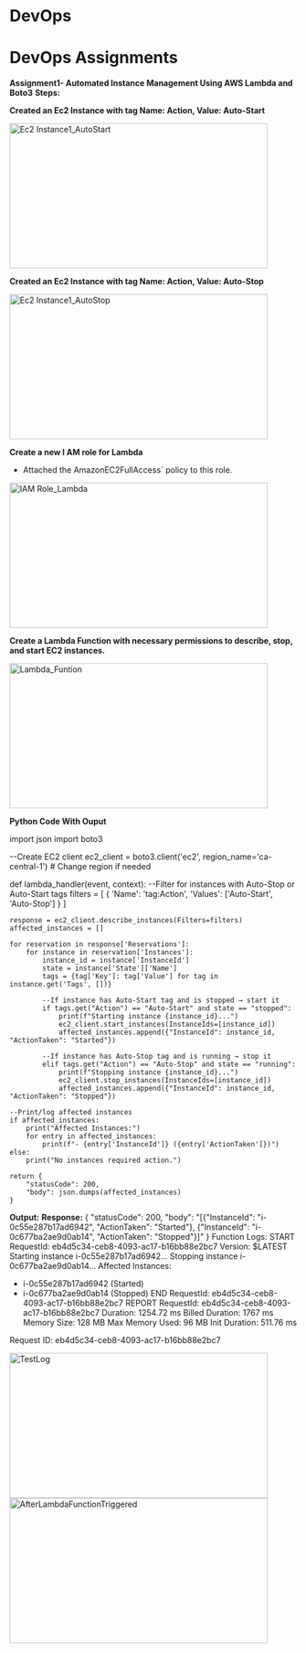 # DevOps
# DevOps Assignments
****Assignment1- Automated Instance Management Using AWS Lambda and Boto3****
**Steps:**

**Created an Ec2 Instance with tag Name: Action, Value: Auto-Start**

  <img width="452" height="254" alt="Ec2 Instance1_AutoStart" src="https://github.com/user-attachments/assets/c54fdb16-bf93-4f58-a2e2-ae114a3453a8" />

**Created an Ec2 Instance with tag Name: Action, Value: Auto-Stop**

  <img width="452" height="254" alt="Ec2 Instance1_AutoStop" src="https://github.com/user-attachments/assets/3a32cdcc-e76d-47e1-bf20-d2636f54afe0" />

**Create a new I AM role for Lambda**
   - Attached the AmazonEC2FullAccess` policy to this role.

  <img width="452" height="254" alt="IAM Role_Lambda" src="https://github.com/user-attachments/assets/5eaf9565-eea0-4571-8fc1-7bbf9c04350a" />

**Create a Lambda Function with necessary permissions to describe, stop, and start EC2 instances.**

  <img width="452" height="254" alt="Lambda_Funtion " src="https://github.com/user-attachments/assets/e5b7a9ef-4b5b-470a-84c6-f1cbab855877" />

  
**Python Code With Ouput**

import json
import boto3

--Create EC2 client
ec2_client = boto3.client('ec2', region_name='ca-central-1')  # Change region if needed

def lambda_handler(event, context):
    --Filter for instances with Auto-Stop or Auto-Start tags
    filters = [
        {
            'Name': 'tag:Action',
            'Values': ['Auto-Start', 'Auto-Stop']
        }
    ]

    response = ec2_client.describe_instances(Filters=filters)
    affected_instances = []

    for reservation in response['Reservations']:
        for instance in reservation['Instances']:
            instance_id = instance['InstanceId']
            state = instance['State']['Name']
            tags = {tag['Key']: tag['Value'] for tag in instance.get('Tags', [])}

            --If instance has Auto-Start tag and is stopped → start it
            if tags.get("Action") == "Auto-Start" and state == "stopped":
                print(f"Starting instance {instance_id}...")
                ec2_client.start_instances(InstanceIds=[instance_id])
                affected_instances.append({"InstanceId": instance_id, "ActionTaken": "Started"})

            --If instance has Auto-Stop tag and is running → stop it
            elif tags.get("Action") == "Auto-Stop" and state == "running":
                print(f"Stopping instance {instance_id}...")
                ec2_client.stop_instances(InstanceIds=[instance_id])
                affected_instances.append({"InstanceId": instance_id, "ActionTaken": "Stopped"})

    --Print/log affected instances
    if affected_instances:
        print("Affected Instances:")
        for entry in affected_instances:
            print(f"- {entry['InstanceId']} ({entry['ActionTaken']})")
    else:
        print("No instances required action.")

    return {
        "statusCode": 200,
        "body": json.dumps(affected_instances)
    }


**Output:**
**Response:**
{
  "statusCode": 200,
  "body": "[{\"InstanceId\": \"i-0c55e287b17ad6942\", \"ActionTaken\": \"Started\"}, {\"InstanceId\": \"i-0c677ba2ae9d0ab14\", \"ActionTaken\": \"Stopped\"}]"
}
Function Logs:
START RequestId: eb4d5c34-ceb8-4093-ac17-b16bb88e2bc7 Version: $LATEST
Starting instance i-0c55e287b17ad6942...
Stopping instance i-0c677ba2ae9d0ab14...
Affected Instances:
- i-0c55e287b17ad6942 (Started)
- i-0c677ba2ae9d0ab14 (Stopped)
END RequestId: eb4d5c34-ceb8-4093-ac17-b16bb88e2bc7
REPORT RequestId: eb4d5c34-ceb8-4093-ac17-b16bb88e2bc7	Duration: 1254.72 ms	Billed Duration: 1767 ms	Memory Size: 128 MB	Max Memory Used: 96 MB	Init Duration: 511.76 ms

Request ID: eb4d5c34-ceb8-4093-ac17-b16bb88e2bc7


  <img width="452" height="254" alt="TestLog" src="https://github.com/user-attachments/assets/ed8a52bb-0757-492e-8c31-fd0ca63354f7" />
  
  
  <img width="452" height="254" alt="AfterLambdaFunctionTriggered" src="https://github.com/user-attachments/assets/0b806fb2-6c82-418e-a6e0-e7ccb36a078a" />

